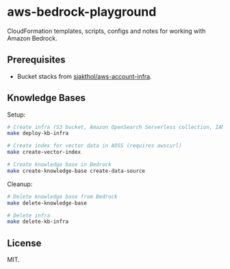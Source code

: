 # aws-bedrock-playground

CloudFormation templates, scripts, configs and notes for working with Amazon Bedrock.

## Prerequisites

* Bucket stacks from [sjakthol/aws-account-infra](https://github.com/sjakthol/aws-account-infra).

## Knowledge Bases

Setup:

```bash
# Create infra (S3 bucket, Amazon OpenSearch Serverless collection, IAM Roles etc.) for Amazon Bedrock Knowledge Bases
make deploy-kb-infra

# Create index for vector data in AOSS (requires awscurl)
make create-vector-index

# Create knowledge base in Bedrock
make create-knowledge-base create-data-source
```

Cleanup:

```bash
# Delete knowledge base from Bedrock
make delete-knowledge-base

# Delete infra
make delete-kb-infra
```

## License

MIT.
